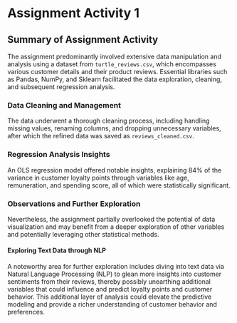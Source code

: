 # Assignment Activity 1
## Summary of Assignment Activity

The assignment predominantly involved extensive data manipulation and analysis using a dataset from `turtle_reviews.csv`, which encompasses various customer details and their product reviews. Essential libraries such as Pandas, NumPy, and Sklearn facilitated the data exploration, cleaning, and subsequent regression analysis.

### Data Cleaning and Management
The data underwent a thorough cleaning process, including handling missing values, renaming columns, and dropping unnecessary variables, after which the refined data was saved as `reviews_cleaned.csv`.

### Regression Analysis Insights
An OLS regression model offered notable insights, explaining 84% of the variance in customer loyalty points through variables like age, remuneration, and spending score, all of which were statistically significant.

### Observations and Further Exploration
Nevertheless, the assignment partially overlooked the potential of data visualization and may benefit from a deeper exploration of other variables and potentially leveraging other statistical methods.

#### Exploring Text Data through NLP
A noteworthy area for further exploration includes diving into text data via Natural Language Processing (NLP) to glean more insights into customer sentiments from their reviews, thereby possibly unearthing additional variables that could influence and predict loyalty points and customer behavior. This additional layer of analysis could elevate the predictive modeling and provide a richer understanding of customer behavior and preferences.
